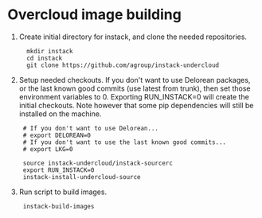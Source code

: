 Overcloud image building
========================
    
1. Create initial directory for instack, and clone the needed repositories.


         mkdir instack
         cd instack
         git clone https://github.com/agroup/instack-undercloud

1. Setup needed checkouts. If you don't want to use Delorean packages, or the
last known good commits (use latest from trunk), then set those environment
variables to 0. Exporting RUN_INSTACK=0 will create the initial
checkouts. Note however that some pip dependencies will still be installed on
the machine.

        # If you don't want to use Delorean...
        # export DELOREAN=0
        # If you don't want to use the last known good commits...
        # export LKG=0

        source instack-undercloud/instack-sourcerc
        export RUN_INSTACK=0
        instack-install-undercloud-source

2. Run script to build images.

        instack-build-images
